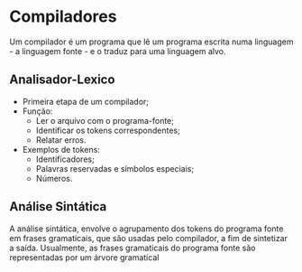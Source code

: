 # Compiladores
<p>Um compilador é um programa que lê um programa escrita numa linguagem 
- a linguagem fonte - e o traduz para uma linguagem alvo.</p>

## Analisador-Lexico

* Primeira etapa de um compilador;
* Função:
  * Ler o arquivo com o programa-fonte;
  * Identificar os tokens correspondentes;
  * Relatar erros.
* Exemplos de tokens:
  * Identificadores;
  * Palavras reservadas e símbolos especiais;
  * Números.
  

## Análise Sintática 
<p>A análise sintática, envolve o agrupamento dos tokens do programa fonte em frases gramaticais, que são usadas pelo compilador, a fim de sintetizar a saída. Usualmente, as frases gramaticais do programa fonte são representadas por um árvore gramatical</p>
